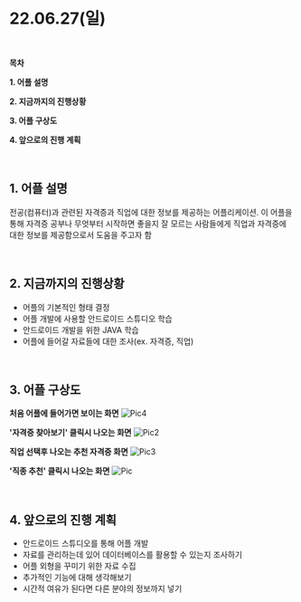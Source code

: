 # **22.06.27(일)**

<br/>

**목차**

**1. 어플 설명**

**2. 지금까지의 진행상황**

**3. 어플 구상도**

**4. 앞으로의 진행 계획**

<br/>

## **1. 어플 설명**

전공(컴퓨터)과 관련된 자격증과 직업에 대한 정보를 제공하는 어플리케이션. 이 어플을 통해 자격증 공부나 무엇부터 시작하면 좋을지 잘 모르는 사람들에게 직업과 자격증에 대한 정보를 제공함으로서 도움을 주고자 함

<br/>

## **2. 지금까지의 진행상황**

- 어플의 기본적인 형태 결정
- 어플 개발에 사용할 안드로이드 스튜디오 학습
- 안드로이드 개발을 위한 JAVA 학습
- 어플에 들어갈 자료들에 대한 조사(ex. 자격증, 직업)
<br/>

## **3. 어플 구상도**

**처음 어플에 들어가면 보이는 화면**
![Pic4](./pic/app_cap4.jpg)

**'자격증 찾아보기' 클릭시 나오는 화면**
![Pic2](./pic/app_cap2.png)

**직업 선택후 나오는 추천 자격증 화면**
![Pic3](./pic/app_cap3.jpg)

**'직종 추천' 클릭시 나오는 화면**
![Pic](./pic/app_cap1.png)


<br/>

## **4. 앞으로의 진행 계획**

- 안드로이드 스튜디오를 통해 어플 개발
- 자료를 관리하는데 있어 데이터베이스를 활용할 수 있는지 조사하기
- 어플 외형을 꾸미기 위한 자료 수집
- 추가적인 기능에 대해 생각해보기
- 시간적 여유가 된다면 다른 분야의 정보까지 넣기

<br/>
